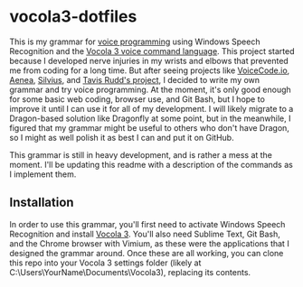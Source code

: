 # vocola3-dotfiles
This is my grammar for [voice programming](http://vocola.net/programming-by-voice-FAQ.html) using Windows Speech Recognition and the [Vocola 3 voice command language](http://vocola.net/default.asp). This project started because I developed nerve
injuries in my wrists and elbows that prevented me from coding for a long time. But after seeing projects like [VoiceCode.io](VoiceCode.io), [Aenea](https://github.com/dictation-toolbox/aenea),
[Silvius](http://voxhub.io/silvius), and [Tavis Rudd's project](http://ergoemacs.org/emacs/using_voice_to_code.html), I decided to write my own grammar and try voice programming. At the moment,
it's only good enough for some basic web coding, browser use, and Git Bash, but I hope to improve it until I can use it for all of my development. I will likely migrate to a Dragon-based
solution like Dragonfly at some point, but in the meanwhile, I figured that my grammar might be useful to others who don't have Dragon, so I might as well polish it as best I can and put it
on GitHub.

This grammar is still in heavy development, and is rather a mess at the moment. I'll be updating this readme with a description of the commands as I implement them.

## Installation
In order to use this grammar, you'll first need to activate Windows Speech Recognition and install [Vocola 3](http://vocola.net/default.asp). You'll also need Sublime Text, Git Bash, and the Chrome
browser with Vimium, as these were the applications that I designed the grammar around. Once these are all working, you can clone this repo into your Vocola 3 settings folder (likely at
C:\Users\YourName\Documents\Vocola3\), replacing its contents.